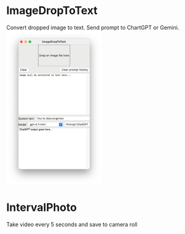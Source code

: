 # ImageDropToText
Convert dropped image to text. Send prompt to ChartGPT or Gemini.
<img src='ImageDropToText/screens/screenshot1.png' width='250'>


# IntervalPhoto
Take video every 5 seconds and save to camera roll